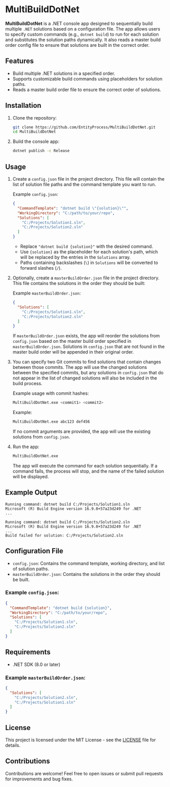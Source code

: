 
# MultiBuildDotNet

**MultiBuildDotNet** is a .NET console app designed to sequentially build multiple `.NET` solutions based on a configuration file. The app allows users to specify custom commands (e.g., `dotnet build`) to run for each solution and substitutes the solution paths dynamically. It also reads a master build order config file to ensure that solutions are built in the correct order.

## Features

- Build multiple .NET solutions in a specified order.
- Supports customizable build commands using placeholders for solution paths.
- Reads a master build order file to ensure the correct order of solutions.

## Installation

1. Clone the repository:

   ```bash
   git clone https://github.com/EntityProcess/MultiBuildDotNet.git
   cd MultiBuildDotNet
   ```

2. Build the console app:

   ```bash
   dotnet publish -c Release
   ```

## Usage

1. Create a `config.json` file in the project directory. This file will contain the list of solution file paths and the command template you want to run.

   Example `config.json`:
   ```json
   {
     "CommandTemplate": "dotnet build \"{solution}\"",
     "WorkingDirectory": "C:/path/to/your/repo",
     "Solutions": [
       "C:/Projects/Solution1.sln",
       "C:/Projects/Solution2.sln"
     ]
   }
   ```

   - Replace `"dotnet build {solution}"` with the desired command.
   - Use `{solution}` as the placeholder for each solution's path, which will be replaced by the entries in the `Solutions` array.
   - Paths containing backslashes (`\`) in `Solutions` will be converted to forward slashes (`/`).

2. Optionally, create a `masterBuildOrder.json` file in the project directory. This file contains the solutions in the order they should be built:

   Example `masterBuildOrder.json`:
   ```json
   {
     "Solutions": [
       "C:/Projects/Solution1.sln",
       "C:/Projects/Solution2.sln"
     ]
   }
   ```

   If `masterBuildOrder.json` exists, the app will reorder the solutions from `config.json` based on the master build order specified in `masterBuildOrder.json`. Solutions in `config.json` that are not found in the master build order will be appended in their original order.

3. You can specify two Git commits to find solutions that contain changes between those commits. The app will use the changed solutions between the specified commits, but any solutions in `config.json` that do not appear in the list of changed solutions will also be included in the build process.

   Example usage with commit hashes:
   ```bash
   MultiBuildDotNet.exe <commit1> <commit2>
   ```

   Example:
   ```bash
   MultiBuildDotNet.exe abc123 def456
   ```

   If no commit arguments are provided, the app will use the existing solutions from `config.json`.

4. Run the app:

   ```bash
   MultiBuildDotNet.exe
   ```

   The app will execute the command for each solution sequentially. If a command fails, the process will stop, and the name of the failed solution will be displayed.

## Example Output

```
Running command: dotnet build C:/Projects/Solution1.sln
Microsoft (R) Build Engine version 16.9.0+57a23d249 for .NET
...

Running command: dotnet build C:/Projects/Solution2.sln
Microsoft (R) Build Engine version 16.9.0+57a23d249 for .NET
...
Build failed for solution: C:/Projects/Solution2.sln
```

## Configuration File

- `config.json`: Contains the command template, working directory, and list of solution paths.
- `masterBuildOrder.json`: Contains the solutions in the order they should be built.

### Example `config.json`:

```json
{
  "CommandTemplate": "dotnet build {solution}",
  "WorkingDirectory": "C:/path/to/your/repo",
  "Solutions": [
    "C:/Projects/Solution1.sln",
    "C:/Projects/Solution2.sln"
  ]
}
```

## Requirements

- .NET SDK (8.0 or later)

### Example `masterBuildOrder.json`:

```json
{
  "Solutions": [
    "C:/Projects/Solution2.sln",
    "C:/Projects/Solution1.sln"
  ]
}
```

## License

This project is licensed under the MIT License - see the [LICENSE](LICENSE) file for details.

## Contributions

Contributions are welcome! Feel free to open issues or submit pull requests for improvements and bug fixes.
